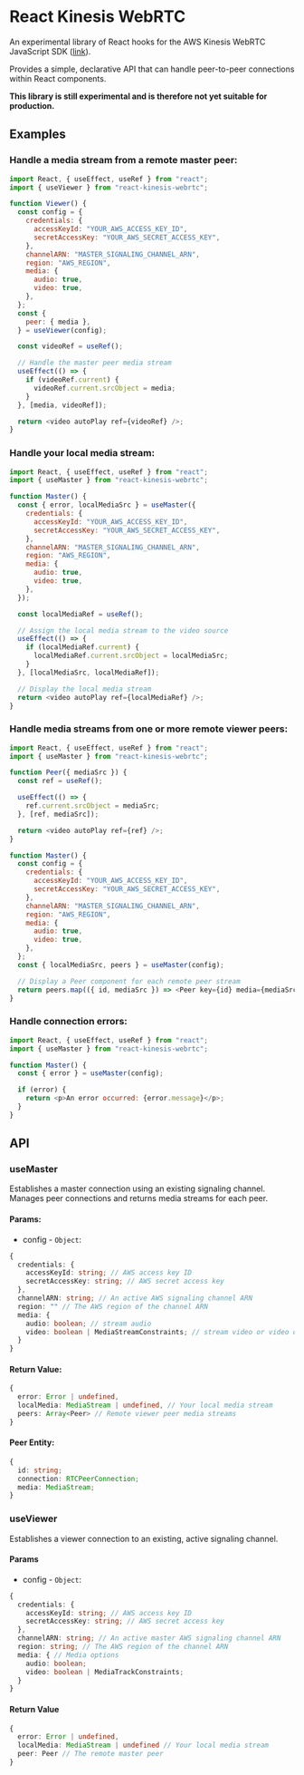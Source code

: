 # React Kinesis WebRTC

An experimental library of React hooks for the AWS Kinesis WebRTC JavaScript SDK ([link](https://github.com/awslabs/amazon-kinesis-video-streams-webrtc-sdk-js)).

Provides a simple, declarative API that can handle peer-to-peer connections within React components.

**This library is still experimental and is therefore not yet suitable for production.**

## Examples

### Handle a media stream from a remote master peer:

```javascript
import React, { useEffect, useRef } from "react";
import { useViewer } from "react-kinesis-webrtc";

function Viewer() {
  const config = {
    credentials: {
      accessKeyId: "YOUR_AWS_ACCESS_KEY_ID",
      secretAccessKey: "YOUR_AWS_SECRET_ACCESS_KEY",
    },
    channelARN: "MASTER_SIGNALING_CHANNEL_ARN",
    region: "AWS_REGION",
    media: {
      audio: true,
      video: true,
    },
  };
  const {
    peer: { media },
  } = useViewer(config);

  const videoRef = useRef();

  // Handle the master peer media stream
  useEffect(() => {
    if (videoRef.current) {
      videoRef.current.srcObject = media;
    }
  }, [media, videoRef]);

  return <video autoPlay ref={videoRef} />;
}
```

### Handle your local media stream:

```javascript
import React, { useEffect, useRef } from "react";
import { useMaster } from "react-kinesis-webrtc";

function Master() {
  const { error, localMediaSrc } = useMaster({
    credentials: {
      accessKeyId: "YOUR_AWS_ACCESS_KEY_ID",
      secretAccessKey: "YOUR_AWS_SECRET_ACCESS_KEY",
    },
    channelARN: "MASTER_SIGNALING_CHANNEL_ARN",
    region: "AWS_REGION",
    media: {
      audio: true,
      video: true,
    },
  });

  const localMediaRef = useRef();

  // Assign the local media stream to the video source
  useEffect(() => {
    if (localMediaRef.current) {
      localMediaRef.current.srcObject = localMediaSrc;
    }
  }, [localMediaSrc, localMediaRef]);

  // Display the local media stream
  return <video autoPlay ref={localMediaRef} />;
}
```

### Handle media streams from one or more remote viewer peers:

```javascript
import React, { useEffect, useRef } from "react";
import { useMaster } from "react-kinesis-webrtc";

function Peer({ mediaSrc }) {
  const ref = useRef();

  useEffect(() => {
    ref.current.srcObject = mediaSrc;
  }, [ref, mediaSrc]);

  return <video autoPlay ref={ref} />;
}

function Master() {
  const config = {
    credentials: {
      accessKeyId: "YOUR_AWS_ACCESS_KEY_ID",
      secretAccessKey: "YOUR_AWS_SECRET_ACCESS_KEY",
    },
    channelARN: "MASTER_SIGNALING_CHANNEL_ARN",
    region: "AWS_REGION",
    media: {
      audio: true,
      video: true,
    },
  };
  const { localMediaSrc, peers } = useMaster(config);

  // Display a Peer component for each remote peer stream
  return peers.map(({ id, mediaSrc }) => <Peer key={id} media={mediaSrc} />);
}
```

### Handle connection errors:

```javascript
import React, { useEffect, useRef } from "react";
import { useMaster } from "react-kinesis-webrtc";

function Master() {
  const { error } = useMaster(config);

  if (error) {
    return <p>An error occurred: {error.message}</p>;
  }
}
```

## API

### useMaster

Establishes a master connection using an existing signaling channel. Manages peer connections and returns media streams for each peer.

#### Params:

- config - `Object`:

```typescript
{
  credentials: {
    accessKeyId: string; // AWS access key ID
    secretAccessKey: string; // AWS secret access key
  },
  channelARN: string; // An active AWS signaling channel ARN
  region: "" // The AWS region of the channel ARN
  media: {
    audio: boolean; // stream audio
    video: boolean | MediaStreamConstraints; // stream video or video options
  }
}
```

#### Return Value:

```typescript
{
  error: Error | undefined,
  localMedia: MediaStream | undefined, // Your local media stream
  peers: Array<Peer> // Remote viewer peer media streams
}
```

#### Peer Entity:

```typescript
{
  id: string;
  connection: RTCPeerConnection;
  media: MediaStream;
}
```

### useViewer

Establishes a viewer connection to an existing, active signaling channel.

#### Params

- config - `Object`:

```typescript
{
  credentials: {
    accessKeyId: string; // AWS access key ID
    secretAccessKey: string; // AWS secret access key
  },
  channelARN: string; // An active master AWS signaling channel ARN
  region: string; // The AWS region of the channel ARN
  media: { // Media options
    audio: boolean;
    video: boolean | MediaTrackConstraints;
  }
}
```

#### Return Value

```typescript
{
  error: Error | undefined,
  localMedia: MediaStream | undefined // Your local media stream
  peer: Peer // The remote master peer
}
```
